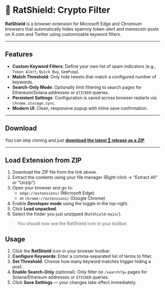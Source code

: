 # 🐀 RatShield: Crypto Filter

**RatShield** is a browser extension for Microsoft Edge and Chromium browsers that automatically hides spammy token-alert and memecoin posts on X.com and Twitter using customizable keyword filters.

---

## Features

- **Custom Keyword Filters**: Define your own list of spam indicators (e.g., `Token Alert`, `Quick Buy`, `GemPump`).
- **Match Threshold**: Only hide tweets that match a configured number of keywords.
- **Search-Only Mode**: Optionally limit filtering to search pages for Ethereum/Solana addresses or `$TICKER` queries.
- **Persistent Settings**: Configuration is saved across browser restarts via `chrome.storage.sync`.
- **Modern UI**: Clean, responsive popup with inline save confirmation.

---

## Download

You can skip cloning and just [**download the latest 🐀 release as a ZIP**](https://github.com/SwineFluFlew/RatShield/archive/refs/heads/main.zip).

---

## Load Extension from ZIP

1. Download the ZIP file from the link above.
2. Extract the contents using your file manager (Right-click → “Extract All” or “Unzip”).
3. Open your browser and go to:
   - `edge://extensions/` (Microsoft Edge)
   - or `chrome://extensions/` (Google Chrome)
4. Enable **Developer mode** using the toggle in the top-right.
5. Click **Load unpacked**.
6. Select the folder you just unzipped (`RatShield-main/`).

> You should now see the RatShield icon in your toolbar.

## Usage

1. Click the **RatShield** icon in your browser toolbar.
2. **Configure Keywords**: Enter a comma-separated list of terms to filter.
3. **Set Threshold**: Choose how many keyword matches trigger hiding a post.
4. **Enable Search-Only** (optional): Only filter on `/search?q=` pages for Solana/Ethereum addresses or `$TICKER` queries.
5. Click **Save Settings** — your changes take effect immediately.
